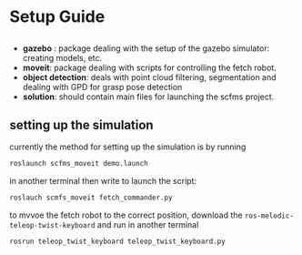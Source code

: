 # Setup Guide

##
- **gazebo** : package dealing with the setup of the gazebo simulator: creating models, etc.
- **moveit**: package dealing with scripts for controlling the fetch robot. 
- **object detection**: deals with point cloud filtering, segmentation and dealing with GPD for grasp pose detection
- **solution**: should contain main files for launching the scfms project. 



## setting up the simulation

currently the method for setting up the simulation is by running 
```bash
roslaunch scfms_moveit demo.launch
```

in another terminal then write to launch the script:
```bash
roslauch scmfs_moveit fetch_commander.py
```

to mvvoe the fetch robot to the correct position, download the `ros-melodic-teleop-twist-keyboard` and run in another terminal
```bash
rosrun teleop_twist_keyboard teleop_twist_keyboard.py 
```